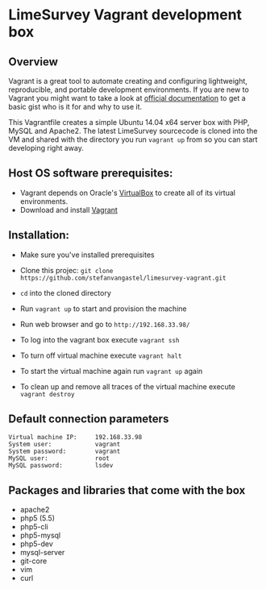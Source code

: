 LimeSurvey Vagrant development box
=======================

## Overview

Vagrant is a great tool to automate creating and configuring lightweight, reproducible, and portable development environments. If you are new to Vagrant you might want to take a look at [official documentation](http://docs.vagrantup.com/v2/why-vagrant/index.html) to get a basic gist who is it for and why to use it.

This Vagrantfile creates a simple Ubuntu 14.04 x64 server box with PHP, MySQL and Apache2. The latest LimeSurvey sourcecode is cloned into the VM and shared with the directory you run `vagrant up` from so you can start developing right away.

## Host OS software prerequisites:

- Vagrant depends on Oracle's [VirtualBox](https://www.virtualbox.org/) to create all of its virtual environments.
- Download and install [Vagrant](http://vagrantup.com)

## Installation:

- Make sure you've installed prerequisites
- Clone this projec: `git clone https://github.com/stefanvangastel/limesurvey-vagrant.git`
- `cd` into the cloned directory
- Run `vagrant up` to start and provision the machine
- Run web browser and go to `http://192.168.33.98/`

- To log into the vagrant box execute `vagrant ssh`
- To turn off virtual machine execute `vagrant halt`
- To start the virtual machine again run `vagrant up` again
- To clean up and remove all traces of the virtual machine execute `vagrant destroy`

## Default connection parameters

    Virtual machine IP:     192.168.33.98
    System user:            vagrant
    System password:        vagrant
    MySQL user:             root
    MySQL password:         lsdev

## Packages and libraries that come with the box

- apache2
- php5 (5.5)
- php5-cli
- php5-mysql
- php5-dev
- mysql-server
- git-core
- vim
- curl
